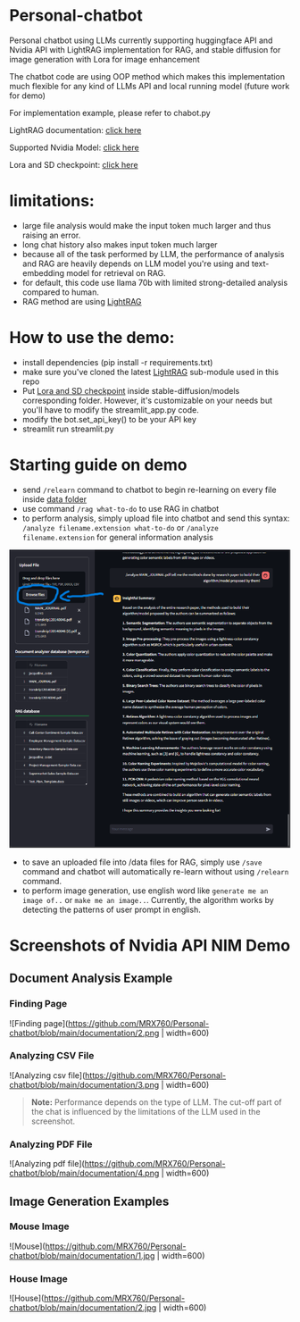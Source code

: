# Personal-chatbot
Personal chatbot using LLMs currently supporting huggingface API and Nvidia API with LightRAG implementation for RAG, and stable diffusion for image generation with Lora for image enhancement 

The chatbot code are using OOP method which makes this implementation much flexible for any kind of LLMs API and local running model (future work for demo)

For implementation example, please refer to chabot.py 

LightRAG documentation: [click here](https://github.com/HKUDS/LightRAG)

Supported Nvidia Model: [click here](https://build.nvidia.com/nim)

Lora and SD checkpoint: [click here](https://drive.google.com/drive/folders/1_AOVmKPLZCHogUpo9m6IPJMpWMvON7O0?usp=sharing)

# limitations:
- large file analysis would make the input token much larger and thus raising an error.
- long chat history also makes input token much larger
- because all of the task performed by LLM, the performance of analysis and RAG are heavily depends on LLM model you're using and text-embedding model for retrieval on RAG.
- for default, this code use llama 70b with limited strong-detailed analysis compared to human.
- RAG method are using [LightRAG](https://github.com/HKUDS/LightRAG)

# How to use the demo:
- install dependencies (pip install -r requirements.txt)
- make sure you've cloned the latest [LightRAG](https://github.com/HKUDS/LightRAG) sub-module used in this repo
- Put [Lora and SD checkpoint](https://drive.google.com/drive/folders/1_AOVmKPLZCHogUpo9m6IPJMpWMvON7O0?usp=sharing) inside stable-diffusion/models corresponding folder. However, it's customizable on your needs but you'll have to modify the streamlit_app.py code.
- modify the bot.set_api_key() to be your API key
- streamlit run streamlit.py

# Starting guide on demo
- send `/relearn` command to chatbot to begin re-learning on every file inside [data folder](https://github.com/MRX760/Personal-chatbot/tree/main/data)
- use command `/rag what-to-do` to use RAG in chatbot
- to perform analysis, simply upload file into chatbot and send this syntax: `/analyze filename.extension what-to-do` or `/analyze filename.extension` for general information analysis

![Button to upload file into chatbot](https://github.com/MRX760/Personal-chatbot/blob/main/documentation/1.png)

- to save an uploaded file into /data files for RAG, simply use `/save` command and chatbot will automatically re-learn without using `/relearn` command. 
- to perform image generation, use english word like `generate me an image of..` or `make me an image..`. Currently, the algorithm works by detecting the patterns of user prompt in english.

# Screenshots of Nvidia API NIM Demo

## Document Analysis Example

### Finding Page
![Finding page](https://github.com/MRX760/Personal-chatbot/blob/main/documentation/2.png | width=600)
<!-- *This screenshot shows the initial page finding process.* -->

### Analyzing CSV File
![Analyzing csv file](https://github.com/MRX760/Personal-chatbot/blob/main/documentation/3.png | width=600)
> **Note:** Performance depends on the type of LLM. The cut-off part of the chat is influenced by the limitations of the LLM used in the screenshot.

### Analyzing PDF File
![Analyzing pdf file](https://github.com/MRX760/Personal-chatbot/blob/main/documentation/4.png | width=600) 
<!-- *This screenshot illustrates the process of analyzing a PDF file.* -->

## Image Generation Examples

### Mouse Image
![Mouse](https://github.com/MRX760/Personal-chatbot/blob/main/documentation/1.jpg | width=600)
<!-- *Generated image of a mouse.* -->

### House Image
![House](https://github.com/MRX760/Personal-chatbot/blob/main/documentation/2.jpg | width=600)
<!-- *Generated image of a house.* -->
